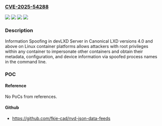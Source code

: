 ### [CVE-2025-54288](https://cve.mitre.org/cgi-bin/cvename.cgi?name=CVE-2025-54288)
![](https://img.shields.io/static/v1?label=Product&message=LXD&color=blue)
![](https://img.shields.io/static/v1?label=Version&message=5.21%20&color=brightgreen)
![](https://img.shields.io/static/v1?label=Version&message=6.0%20&color=brightgreen)
![](https://img.shields.io/static/v1?label=Vulnerability&message=CWE-290%20Authentication%20Bypass%20by%20Spoofing&color=brightgreen)

### Description

Information Spoofing in devLXD Server in Canonical LXD versions 4.0 and above on Linux container platforms allows attackers with root privileges within any container to impersonate other containers and obtain their metadata, configuration, and device information via spoofed process names in the command line.

### POC

#### Reference
No PoCs from references.

#### Github
- https://github.com/fkie-cad/nvd-json-data-feeds

